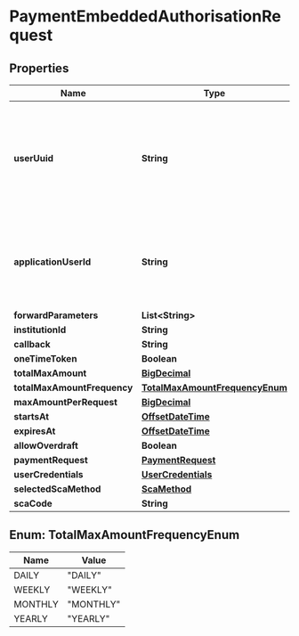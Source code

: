 
# PaymentEmbeddedAuthorisationRequest

## Properties
Name | Type | Description | Notes
------------ | ------------- | ------------- | -------------
**userUuid** | **String** | Uuid of the application user who will authorise access to their data. Either the userUuid or applicationUserId must be provided. |  [optional]
**applicationUserId** | **String** | Descriptive identifier for the application user.Either the userUuid or applicationUserId must be provided. |  [optional]
**forwardParameters** | **List&lt;String&gt;** |  |  [optional]
**institutionId** | **String** |  | 
**callback** | **String** |  | 
**oneTimeToken** | **Boolean** |  | 
**totalMaxAmount** | [**BigDecimal**](BigDecimal.md) |  |  [optional]
**totalMaxAmountFrequency** | [**TotalMaxAmountFrequencyEnum**](#TotalMaxAmountFrequencyEnum) |  |  [optional]
**maxAmountPerRequest** | [**BigDecimal**](BigDecimal.md) |  |  [optional]
**startsAt** | [**OffsetDateTime**](OffsetDateTime.md) |  |  [optional]
**expiresAt** | [**OffsetDateTime**](OffsetDateTime.md) |  |  [optional]
**allowOverdraft** | **Boolean** |  |  [optional]
**paymentRequest** | [**PaymentRequest**](PaymentRequest.md) |  | 
**userCredentials** | [**UserCredentials**](UserCredentials.md) |  |  [optional]
**selectedScaMethod** | [**ScaMethod**](ScaMethod.md) |  |  [optional]
**scaCode** | **String** |  |  [optional]


<a name="TotalMaxAmountFrequencyEnum"></a>
## Enum: TotalMaxAmountFrequencyEnum
Name | Value
---- | -----
DAILY | &quot;DAILY&quot;
WEEKLY | &quot;WEEKLY&quot;
MONTHLY | &quot;MONTHLY&quot;
YEARLY | &quot;YEARLY&quot;



